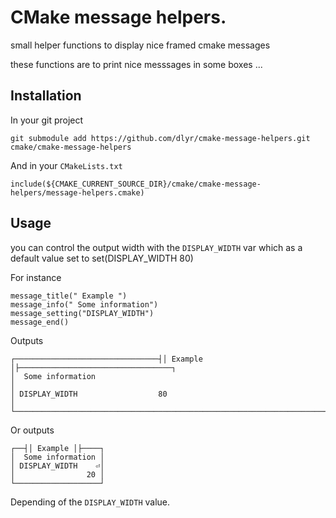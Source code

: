# CMake message helpers.

small helper functions to display nice framed cmake messages

these functions are to print nice messsages in some boxes ...
## Installation
 
In your git project
```{.sh}
git submodule add https://github.com/dlyr/cmake-message-helpers.git cmake/cmake-message-helpers
```

And in your `CMakeLists.txt`
```{.cmake}
include(${CMAKE_CURRENT_SOURCE_DIR}/cmake/cmake-message-helpers/message-helpers.cmake)
```

## Usage

you can control the output width with the `DISPLAY_WIDTH` var
which as a default value set to set(DISPLAY_WIDTH 80)

For instance
```
message_title(" Example ")
message_info(" Some information")
message_setting("DISPLAY_WIDTH")
message_end()
```
Outputs
```
┌────────────────────────────────┤│ Example │├──────────────────────────────────┐
│  Some information                                                             │
│ DISPLAY_WIDTH                  80                                             │
└───────────────────────────────────────────────────────────────────────────────┘
```
Or outputs
```
┌──┤│ Example │├────┐
│  Some information │
│ DISPLAY_WIDTH    ⏎│
│                20 │
└───────────────────┘
```
Depending of the `DISPLAY_WIDTH` value.
